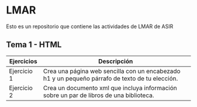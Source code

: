 # LMAR
Esto es un repositorio que contiene las actividades de LMAR de ASIR

## Tema 1 - HTML
Ejercicios | Descripción
---------|----------
Ejercicio 1 | Crea una página web sencilla con un encabezado h1 y un pequeño párrafo de texto de tu elección.
Ejercicio 2 | Crea un documento xml que incluya información sobre un par de libros de una biblioteca.

